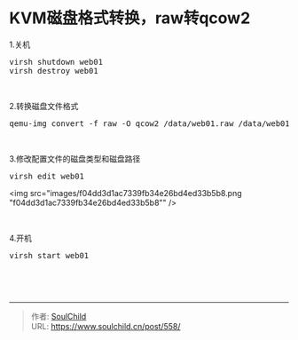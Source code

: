 # KVM磁盘格式转换，raw转qcow2

<!--more-->
1.关机
<pre>virsh shutdown web01
virsh destroy web01</pre>
&nbsp;

2.转换磁盘文件格式
<pre>qemu-img convert -f raw -O qcow2 /data/web01.raw /data/web01.qcow2</pre>
&nbsp;

3.修改配置文件的磁盘类型和磁盘路径
<pre>virsh edit web01</pre>
<img src="images/f04dd3d1ac7339fb34e26bd4ed33b5b8.png "f04dd3d1ac7339fb34e26bd4ed33b5b8"" />

&nbsp;

4.开机
<pre>virsh start web01</pre>
&nbsp;

&nbsp;


---

> 作者: [SoulChild](https://www.soulchild.cn)  
> URL: https://www.soulchild.cn/post/558/  

